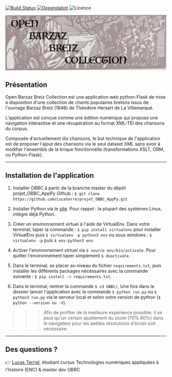 [![Build Status](https://travis-ci.com/Lucaterre/projet_OBBC_AppPy.svg?token=BV8Aycfaqc32oxNsVzFp&branch=master)](https://travis-ci.com/Lucaterre/projet_OBBC_AppPy)
[![Dependabot](https://badgen.net/badge/Dependabot/enabled/green?icon=dependabot)](https://dependabot.com/)
![Licence](https://badgen.net/badge/licence/OpenAccess/blue)


![Logo](Logo_OBBC.png)


## Présentation


Open Barzaz Breiz Collection est une application web python-Flask de mise à disposition d'une collection de chants populaires bretons issus de l'ouvrage Barzaz Breiz (1846) de Théodore Hersart de La Villemarqué. 

L'application est conçue comme une édition numérique qui propose une navigation intéractive et une récupération au format XML-TEI des chansons du corpus. 

Composée d'actuellement dix chansons, le but technique de l'application est de proposer l'ajout des chansons via le seul dataset XML sans avoir à modifier l'ensemble de la brique fonctionnelle  (transformations XSLT, ORM, ou Python-Flask).

---

## Installation de l'application 


1. Installer OBBC à partir de la branche master du dépôt projet_OBBC_AppPy Github :
`$ git clone https://github.com/Lucaterre/projet_OBBC_AppPy.git `

2. Installer Python via le [site](https://www.python.org/downloads/). Pour rappel : la plupart des systèmes Linux, intègre déjà Python.

3. Créer un environnement virtuel à l'aide de VirtualEnv. Dans votre terminal, taper la commande : `$ pip install virtualenv` pour installer VirtualEnv puis `$ virtualenv -p python3 env` ou sous windows : `$ virtualenv -p` puis `$ env:python3 env`

4. Activer l'environnement virtuel via `$ source env/bin/activate`. Pour quitter l'environnement taper simplement `$ deactivate`.

5. Dans le terminal, se placer au niveau du fichier `requirements.txt`, puis installer les différents packages nécéssaires avec la commande suivante : `$ pip install -r requirements.txt`.

6. Dans le terminal, rentrer la commande `$ cd OBBC/`, Une fois dans le dossier lancer l'application avec la commande `$ python run.py` ou `$ python3 run.py` via le serveur local et selon votre version de python (`$ python --version ou -V`).

>>> Afin de profiter de la meilleure expérience possible, il se peut qu'un certain ajustement du zoom (70% 80%) dans le navigateur pour les petites résolutions d'écran soit nécéssaire.


---

## Des questions ? 

:point_right: [Lucas Terriel](mailto:ls.terriel@gmail.com), étudiant cursus Technologies numériques appliquées à l'histoire (ENC) & master dev OBBC
